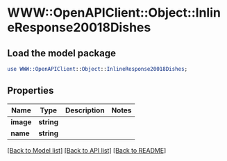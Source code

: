 # WWW::OpenAPIClient::Object::InlineResponse20018Dishes

## Load the model package
```perl
use WWW::OpenAPIClient::Object::InlineResponse20018Dishes;
```

## Properties
Name | Type | Description | Notes
------------ | ------------- | ------------- | -------------
**image** | **string** |  | 
**name** | **string** |  | 

[[Back to Model list]](../README.md#documentation-for-models) [[Back to API list]](../README.md#documentation-for-api-endpoints) [[Back to README]](../README.md)


